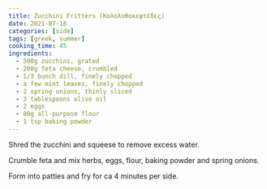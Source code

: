 ```yaml
---
title: Zucchini Fritters (Κολολυθοκεφτέδες)
date: 2021-07-18
categories: [side]
tags: [greek, summer]
cooking_time: 45
ingredients:
  - 500g zucchini, grated
  - 200g feta cheese, crumbled
  - 1/3 bunch dill, finely chopped
  - a few mint leaves, finely chopped
  - 2 spring onions, thinly sliced
  - 3 tablespoons olive oil
  - 2 eggs
  - 80g all-purpose flour
  - 1 tsp baking powder
---
```


Shred the zucchini and squeese to remove excess water.

Crumble feta and mix herbs, eggs, flour, baking powder and spring onions.

Form into patties and fry for ca 4 minutes per side.
